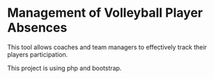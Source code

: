 # Management of Volleyball Player Absences

This tool allows coaches and team managers to effectively track their players participation.

This project is using php and bootstrap.
